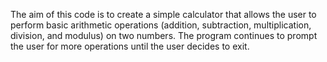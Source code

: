 The aim of this code is to create a simple calculator that allows the user to perform basic arithmetic operations (addition, subtraction, multiplication, division, and modulus) on two numbers. The program continues to prompt the user for more operations until the user decides to exit.
